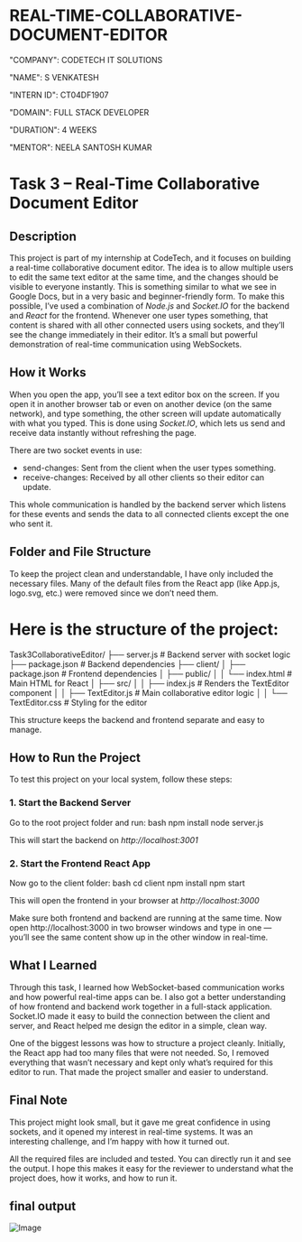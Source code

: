 # REAL-TIME-COLLABORATIVE-DOCUMENT-EDITOR

"COMPANY": CODETECH IT SOLUTIONS

"NAME": S VENKATESH

"INTERN ID": CT04DF1907

"DOMAIN": FULL STACK DEVELOPER

"DURATION": 4 WEEKS

"MENTOR": NEELA SANTOSH KUMAR

# Task 3 – Real-Time Collaborative Document Editor

## Description

This project is part of my internship at CodeTech, and it focuses on building a real-time collaborative document editor. The idea is to allow multiple users to edit the same text editor at the same time, and the changes should be visible to everyone instantly. This is something similar to what we see in Google Docs, but in a very basic and beginner-friendly form.
To make this possible, I’ve used a combination of *Node.js* and *Socket.IO* for the backend and *React* for the frontend. Whenever one user types something, that content is shared with all other connected users using sockets, and they’ll see the change immediately in their editor. It’s a small but powerful demonstration of real-time communication using WebSockets.

## How it Works

When you open the app, you’ll see a text editor box on the screen. If you open it in another browser tab or even on another device (on the same network), and type something, the other screen will update automatically with what you typed. This is done using *Socket.IO*, which lets us send and receive data instantly without refreshing the page.

There are two socket events in use:
- send-changes: Sent from the client when the user types something.
- receive-changes: Received by all other clients so their editor can update.

This whole communication is handled by the backend server which listens for these events and sends the data to all connected clients except the one who sent it.

## Folder and File Structure

To keep the project clean and understandable, I have only included the necessary files. Many of the default files from the React app (like App.js, logo.svg, etc.) were removed since we don’t need them.

# Here is the structure of the project:

Task3CollaborativeEditor/
├── server.js              # Backend server with socket logic
├── package.json           # Backend dependencies
├── client/
│   ├── package.json       # Frontend dependencies
│   ├── public/
│   │   └── index.html     # Main HTML for React
│   ├── src/
│   │   ├── index.js       # Renders the TextEditor component
│   │   ├── TextEditor.js  # Main collaborative editor logic
│   │   └── TextEditor.css # Styling for the editor

This structure keeps the backend and frontend separate and easy to manage.

## How to Run the Project

To test this project on your local system, follow these steps:

### 1. Start the Backend Server

Go to the root project folder and run:
bash
npm install
node server.js

This will start the backend on *http://localhost:3001*

### 2. Start the Frontend React App

Now go to the client folder:
bash
cd client
npm install
npm start

This will open the frontend in your browser at *http://localhost:3000*

Make sure both frontend and backend are running at the same time. Now open http://localhost:3000 in two browser windows and type in one — you’ll see the same content show up in the other window in real-time.

## What I Learned

Through this task, I learned how WebSocket-based communication works and how powerful real-time apps can be. I also got a better understanding of how frontend and backend work together in a full-stack application. Socket.IO made it easy to build the connection between the client and server, and React helped me design the editor in a simple, clean way.

One of the biggest lessons was how to structure a project cleanly. Initially, the React app had too many files that were not needed. So, I removed everything that wasn’t necessary and kept only what’s required for this editor to run. That made the project smaller and easier to understand.

## Final Note

This project might look small, but it gave me great confidence in using sockets, and it opened my interest in real-time systems. It was an interesting challenge, and I’m happy with how it turned out.

All the required files are included and tested. You can directly run it and see the output. I hope this makes it easy for the reviewer to understand what the project does, how it works, and how to run it.

## final output

![Image](https://github.com/user-attachments/assets/4696a375-9c94-4db6-b3f3-dc05823bcda9)

